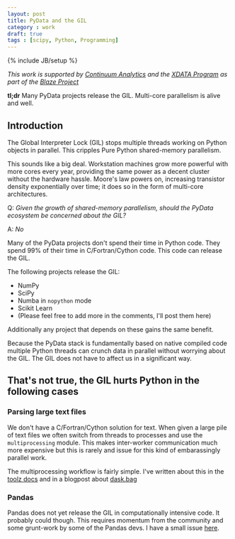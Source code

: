 ```yaml
---
layout: post
title: PyData and the GIL
category : work
draft: true
tags : [scipy, Python, Programming]
---
```

{% include JB/setup %}

*This work is supported by [Continuum Analytics](http://continuum.io)
and the [XDATA Program](http://www.darpa.mil/our_work/i2o/programs/xdata.aspx)
as part of the [Blaze Project](http://blaze.pydata.org/docs/dev/index.html)*

**tl;dr** Many PyData projects release the GIL.  Multi-core parallelism is
alive and well.

Introduction
------------

The Global Interpreter Lock (GIL) stops multiple threads working on Python
objects in parallel.  This cripples Pure Python shared-memory parallelism.

This sounds like a big deal.  Workstation machines grow more
powerful with more cores every year, providing the same power as a decent
cluster without the hardware hassle.  Moore's law powers on, increasing
transistor density exponentially over time; it does so in the form of
multi-core architectures.

Q: *Given the growth of shared-memory parallelism, should the PyData ecosystem
    be concerned about the GIL?*

A: *No*

Many of the PyData projects don't spend their time in Python code.  They spend
99% of their time in C/Fortran/Cython code.  This code can release the GIL.

The following projects release the GIL:

*  NumPy
*  SciPy
*  Numba in `nopython` mode
*  Scikit Learn
*  (Please feel free to add more in the comments, I'll post them here)

Additionally any project that depends on these gains the same benefit.


Because the PyData stack is fundamentally based on native compiled code
multiple Python threads can crunch data in parallel without worrying about the
GIL.  The GIL does not have to affect us in a significant way.


That's not true, the GIL hurts Python in the following cases
------------------------------------------------------------

### Parsing large text files

We don't have a C/Fortran/Cython solution for text. When given a large pile of
text files we often switch from threads to processes and use the
`multiprocessing` module.  This makes inter-worker communication much more
expensive but this is rarely and issue for this kind of embarassingly parallel
work.

The multiprocessing workflow is fairly simple.  I've written about this in the
[toolz docs](http://toolz.readthedocs.org/en/latest/parallelism.html) and in a
blogpost about
[dask.bag](http://matthewrocklin.com/blog/work/2015/02/17/Towards-OOC-Bag/)

### Pandas

Pandas does not yet release the GIL in computationally intensive code.
It probably could though.  This requires momentum from the community and some
grunt-work by some of the Pandas devs.  I have a small issue
[here](https://github.com/pydata/pandas/issues/8882).
